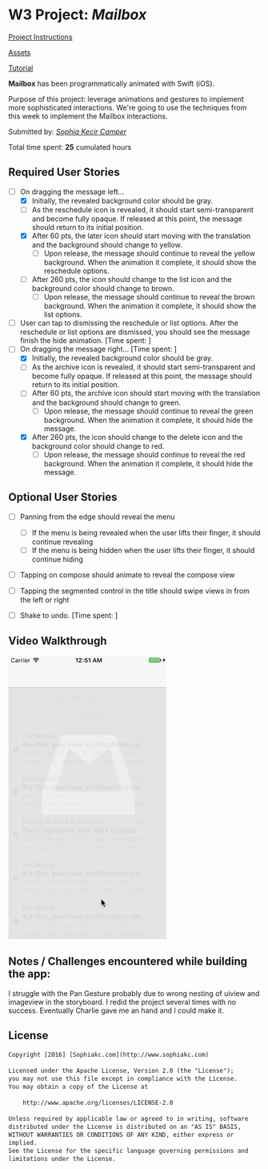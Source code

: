 # W3 Project: *Mailbox*

[Project Instructions](http://courses.codepath.com/courses/ios_for_designers/unit/3#!assignment)

[Assets](https://www.dropbox.com/s/t2lw791unh67wel/Mailbox%20Assets.zip)

[Tutorial](https://www.youtube.com/watch?v=JP9jS8-nOvw&feature=youtu.be)

**Mailbox** has been programmatically animated with Swift (iOS).

Purpose of this project: leverage animations and gestures to implement more sophisticated interactions. We're going to use the techniques from this week to implement the Mailbox interactions.

Submitted by: [*Sophia Kecir Camper*](http://www.sophiakc.com)

Total time spent: **25** cumulated hours

## Required User Stories
* [ ] On dragging the message left...
	* [X] Initially, the revealed background color should be gray.
	* [ ] As the reschedule icon is revealed, it should start semi-transparent and become fully opaque. If released at this point, the message should return to its initial position.
	* [X] After 60 pts, the later icon should start moving with the translation and the background should change to yellow.
		* [ ] Upon release, the message should continue to reveal the yellow background. When the animation it complete, it should show the reschedule options.
	* [ ] After 260 pts, the icon should change to the list icon and the background color should change to brown.
		* [ ] Upon release, the message should continue to reveal the brown background. When the animation it complete, it should show the list options.
* [ ] User can tap to dismissing the reschedule or list options. After the reschedule or list options are dismissed, you should see the message finish the hide animation. [Time spent: ]
* [ ] On dragging the message right... [Time spent: ]
	* [X] Initially, the revealed background color should be gray.
	* [ ] As the archive icon is revealed, it should start semi-transparent and become fully opaque. If released at this point, the message should return to its initial position.
	* [ ] After 60 pts, the archive icon should start moving with the translation and the background should change to green.
		* [ ] Upon release, the message should continue to reveal the green background. When the animation it complete, it should hide the message.
	* [X] After 260 pts, the icon should change to the delete icon and the background color should change to red.
		* [ ] Upon release, the message should continue to reveal the red background. When the animation it complete, it should hide the message.

## Optional User Stories
* [ ] Panning from the edge should reveal the menu
	* [ ] If the menu is being revealed when the user lifts their finger, it should continue revealing
	* [ ] If the menu is being hidden when the user lifts their finger, it should continue hiding
* [ ] Tapping on compose should animate to reveal the compose view
* [ ] Tapping the segmented control in the title should swipe views in from the left or right
* [ ] Shake to undo. [Time spent: ]


## Video Walkthrough

![Mailbox](mailbox.gif)



## Notes / Challenges encountered while building the app:
I struggle with the Pan Gesture probably due to wrong nesting of uiview and imageview in the storyboard.
I redid the project several times with no success. 
Eventually Charlie gave me an hand and I could make it.



## License

    Copyright [2016] [Sophiakc.com](http://www.sophiakc.com)

    Licensed under the Apache License, Version 2.0 (the "License");
    you may not use this file except in compliance with the License.
    You may obtain a copy of the License at

        http://www.apache.org/licenses/LICENSE-2.0

    Unless required by applicable law or agreed to in writing, software
    distributed under the License is distributed on an "AS IS" BASIS,
    WITHOUT WARRANTIES OR CONDITIONS OF ANY KIND, either express or implied.
    See the License for the specific language governing permissions and
    limitations under the License.
